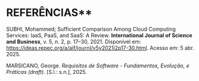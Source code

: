# REFERÊNCIAS**

SUBHI, Mohammed; Sufficient Comparison Among Cloud Computing Services: IaaS, PaaS, and SaaS: A Review. **International Journal of Science and Business**, v. 5, n. 2, p. 17–30, 2021. Disponível em: <https://ideas.repec.org/a/aif/journl/v5y2021i2p17-30.html>. Acesso em: 5 abr. 2025.

MARSICANO, George. *Requisitos de Software - Fundamentos, Evolução, e Práticas (draft)*. [S.l.: s.n.], 2025. 
